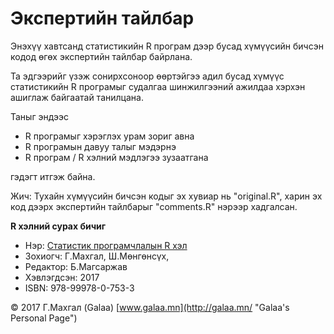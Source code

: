 # Экспертийн тайлбар

Энэхүү хавтсанд статистикийн R програм дээр бусад хүмүүсийн бичсэн кодод өгөх экспертийн тайлбар байрлана.

Та эдгээрийг үзэж сонирхсоноор өөртэйгээ адил бусад хүмүүс статистикийн R програмыг судалгаа шинжилгээний ажилдаа хэрхэн ашиглаж байгаатай танилцана.

Таныг эндээс

* R програмыг хэрэглэх урам зориг авна
* R програмын давуу талыг мэдэрнэ
* R програм / R хэлний мэдлэгээ зузаатгана

гэдэгт итгэж байна.

Жич: Тухайн хүмүүсийн бичсэн кодыг эх хувиар нь "original.R", харин эх код дээрх экспертийн тайлбарыг "comments.R" нэрээр хадгалсан.

**R хэлний сурах бичиг**

* Нэр: [Статистик програмчлалын R хэл](http://magadlal.mn/books/id-2.html)
* Зохиогч: Г.Махгал, Ш.Мөнгөнсүх, 
* Редактор: Б.Магсаржав
* Хэвлэгдсэн: 2017
* ISBN: 978-99978-0-753-3

© 2017 Г.Махгал (Galaa) [www.galaa.mn](http://galaa.mn/ "Galaa's Personal Page")

